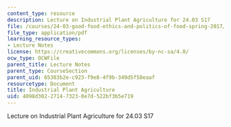 ```yaml
---
content_type: resource
description: Lecture on Industrial Plant Agriculture for 24.03 S17
file: /courses/24-03-good-food-ethics-and-politics-of-food-spring-2017/4098d302271473230e7d522bf3b5e719_MIT24_03S17_lec20.pdf
file_type: application/pdf
learning_resource_types:
- Lecture Notes
license: https://creativecommons.org/licenses/by-nc-sa/4.0/
ocw_type: OCWFile
parent_title: Lecture Notes
parent_type: CourseSection
parent_uid: 65383b2e-c923-f9e8-4f9b-349d5f58eaaf
resourcetype: Document
title: Industrial Plant Agriculture
uid: 4098d302-2714-7323-0e7d-522bf3b5e719
---
```

Lecture on Industrial Plant Agriculture for 24.03 S17